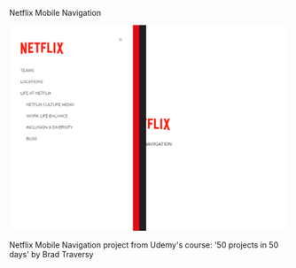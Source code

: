 Netflix Mobile Navigation

![Design preview image for Netflix navigation project](/images/preview.png)

Netflix Mobile Navigation project from Udemy's course: '50 projects in 50 days' by Brad Traversy
